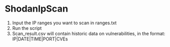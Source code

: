 # ShodanIpScan

1) Input the IP ranges you want to scan in ranges.txt
2) Run the script
3) Scan_result.csv will contain historic data on vulnerabilities, in the format: IP|DATE|TIME|PORT|CVEs
